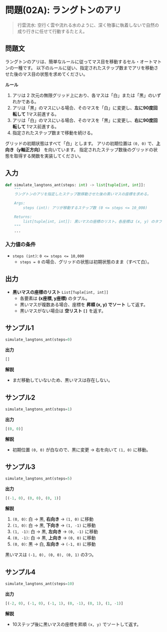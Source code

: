# 問題(02A): ラングトンのアリ

> 行雲流水: 空行く雲や流れる水のように、深く物事に執着しないで自然の成り行きに任せて行動するたとえ。

## 問題文

ラングトンのアリは、簡単なルールに従ってマス目を移動するセル・オートマトンの一種です。
以下のルールに従い、指定されたステップ数までアリを移動させた後のマス目の状態を求めてください。

**ルール**
1. アリは 2 次元の無限グリッド上におり、各マスは「白」または「黒」のいずれかである。
2. アリは「黒」のマスにいる場合、そのマスを「白」に変更し、**左に90度回転して** 1マス前進する。
3. アリは「白」のマスにいる場合、そのマスを「黒」に変更し、**右に90度回転して** 1マス前進する。
4. 指定されたステップ数まで移動を続ける。

グリッドの初期状態はすべて「白」とします。
アリの初期位置は `(0, 0)` で、**上向き（y軸正方向）** を向いています。
指定されたステップ数後のグリッドの状態を取得する関数を実装してください。

## 入力

```python
def simulate_langtons_ant(steps: int) -> list[tuple[int, int]]:
    """
    ラングトンのアリを指定したステップ数移動させた後の黒いマスの座標を求める。

    Args:
        steps (int): アリが移動するステップ数 (0 <= steps <= 10_000)

    Returns:
        list[tuple[int, int]]: 黒いマスの座標のリスト。各座標は (x, y) のタプル形式で返す。
    """
    ...
```

### 入力値の条件
- `steps (int)`: `0 <= steps <= 10,000`
  - `steps = 0` の場合、グリッドの状態は初期状態のまま（すべて白）。

## 出力
- **黒いマスの座標のリスト** `List[Tuple[int, int]]`
  - 各要素は **(x座標, y座標)** のタプル。
  - 黒いマスが複数ある場合、座標を **昇順 (x, y) でソート** して返す。
  - 黒いマスがない場合は **空リスト `[]`** を返す。

## サンプル1
```python
simulate_langtons_ant(steps=0)
```
**出力**
```python
[]
```
**解説**
- まだ移動していないため、黒いマスは存在しない。

## サンプル2
```python
simulate_langtons_ant(steps=1)
```
**出力**
```python
[(0, 0)]
```
**解説**
- 初期位置 `(0, 0)` が白なので、黒に変更 → 右を向いて `(1, 0)` に移動。

## サンプル3
```python
simulate_langtons_ant(steps=5)
```
**出力**
```python
[(-1, 0), (0, 0), (0, 1)]
```
**解説**
1. `(0, 0)`: 白 → 黒, **右向き** → `(1, 0)` に移動
2. `(1, 0)`: 白 → 黒, **下向き** → `(1, -1)` に移動
3. `(1, -1)`: 白 → 黒, **左向き** → `(0, -1)` に移動
4. `(0, -1)`: 白 → 黒, **上向き** → `(0, 0)` に移動
5. `(0, 0)`: 黒 → 白, **左向き** → `(-1, 0)` に移動

黒いマスは `(-1, 0), (0, 0), (0, 1)` の3つ。

## サンプル4
```python
simulate_langtons_ant(steps=10)
```
**出力**
```python
[(-2, 0), (-1, 0), (-1, 1), (0, -1), (0, 1), (1, -1)]
```
**解説**
- 10ステップ後に黒いマスの座標を昇順 `(x, y)` でソートして返す。
